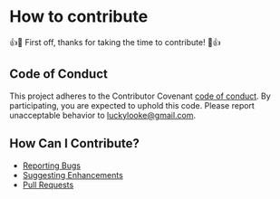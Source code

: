 # How to contribute

:+1::tada: First off, thanks for taking the time to contribute! :tada::+1:

## Code of Conduct

This project adheres to the Contributor Covenant [code of conduct](http://contributor-covenant.org/version/1/4/). By participating, you are expected to uphold this code. Please report unacceptable behavior to [luckylooke@gmail.com](mailto:luckylooke@gmail.com).

## How Can I Contribute?

- [Reporting Bugs](https://github.com/antitrollsystem/backend/issues)
- [Suggesting Enhancements](https://github.com/antitrollsystem/backend/issues)
- [Pull Requests](https://github.com/antitrollsystem/backend/pulls)
